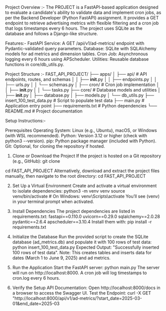 Project Overview :-
The PROJECT is a FastAPI-based application designed to evaluate a candidate's ability to validate data and implement cron jobs, as per the Backend Developer (Python FastAPI) assignment. It provides a GET endpoint to retrieve advertising metrics with flexible filtering and a cron job that logs timestamps every 6 hours. The project uses SQLite as the database and follows a Django-like structure.

Features:-
FastAPI Service: A GET /api/v1/ad-metrics/ endpoint with Pydantic-validated query parameters.
Database: SQLite with SQLAlchemy models for ad metrics and dimension tables.
Cron Job: Asynchronous logging every 6 hours using APScheduler.
Utilities: Reusable database functions in core/db_utils.py.

Project Structure :-
FAST_API_PROJECT/
├── apps/
│   ├── api/              # API endpoints, routes, and schemas
│   │   ├── __init__.py
│   │   ├── endpoints.py
│   │   ├── urls.py
│   │   └── schemas.py
│   ├── cron/             # Cron job implementation
│   │   ├── __init__.py
│   │   └── tasks.py
├── core/                 # Database models and utilities
│   ├── __init__.py
│   ├── database.py
│   ├── models.py
│   └── db_utils.py
├── insert_100_test_data.py  # Script to populate test data
├── main.py               # Application entry point
├── requirements.txt      # Python dependencies
└── README.md             # Project documentation

Setup Instructions:-

Prerequisites
Operating System: Linux (e.g., Ubuntu), macOS, or Windows (with WSL recommended).
Python: Version 3.12 or higher (check with python3 --version).
pip: Python package manager (included with Python).
Git: Optional, for cloning the repository if hosted.

1. Clone or Download the Project
If the project is hosted on a Git repository (e.g., GitHub):
git clone <repository-url>

cd FAST_API_PROJECT
Alternatively, download and extract the project files manually, then navigate to the root directory:
cd FAST_API_PROJECT

2. Set Up a Virtual Environment
Create and activate a virtual environment to isolate dependencies:
python3 -m venv venv
source venv/bin/activate  # On Windows: venv\Scripts\activate
You’ll see (venv) in your terminal prompt when activated.

3. Install Dependencies
The project dependencies are listed in requirements.txt:
fastapi==0.110.0
uvicorn==0.29.0
sqlalchemy==2.0.28
pydantic==2.6.4
apscheduler==3.10.4
Install them with:
pip install -r requirements.txt

4. Initialize the Database
Run the provided script to create the SQLite database (ad_metrics.db) and populate it with 100 rows of test data:
python insert_100_test_data.py
Expected Output: "Successfully inserted 100 rows of test data".
Note: This creates tables and inserts data for dates (March 1 to June 9, 2025) and ad metrics.

5. Run the Application
Start the FastAPI server:
python main.py
The server will run on http://localhost:8000.
A cron job will log timestamps to cron.log every 6 hours.

6. Verify the Setup
API Documentation: Open http://localhost:8000/docs in a browser to access the Swagger UI.
Test the Endpoint:
curl -X GET "http://localhost:8000/api/v1/ad-metrics/?start_date=2025-03-01&end_date=2025-03